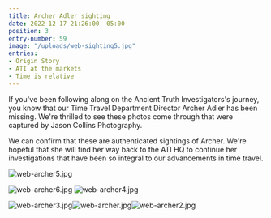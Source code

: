 ```yaml
---
title: Archer Adler sighting
date: 2022-12-17 21:26:00 -05:00
position: 3
entry-number: 59
image: "/uploads/web-sighting5.jpg"
entries:
- Origin Story
- ATI at the markets
- Time is relative
---
```


If you've been following along on the Ancient Truth Investigators's journey, you know that our Time Travel Department Director Archer Adler has been missing. We're thrilled to see these photos come through that were captured by Jason Collins Photography.

We can confirm that these are authenticated sightings of Archer. We're hopeful that she will find her way back to the ATI HQ to continue her investigations that have been so integral to our advancements in time travel.

![web-archer5.jpg](/uploads/web-archer5.jpg)

![web-archer6.jpg](/uploads/web-archer6.jpg)
![web-archer4.jpg](/uploads/web-archer4.jpg)

![web-archer3.jpg](/uploads/web-archer3.jpg)![web-archer.jpg](/uploads/web-archer.jpg)![web-archer2.jpg](/uploads/web-archer2.jpg)